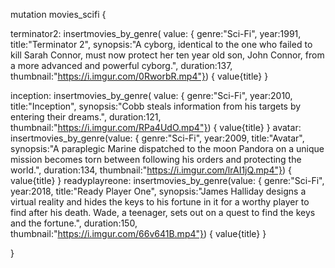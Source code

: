 mutation movies_scifi {

 terminator2: insertmovies_by_genre(
    value: { 
      genre:"Sci-Fi", 
      year:1991,
      title:"Terminator 2",
      synopsis:"A cyborg, identical to the one who failed to kill Sarah Connor, must now protect her ten year old son, John Connor, from a more advanced and powerful cyborg.",
      duration:137,
      thumbnail:"https://i.imgur.com/0RworbR.mp4"}) {
    value{title}
   }

 inception: insertmovies_by_genre(
    value: { 
      genre:"Sci-Fi", 
      year:2010,
      title:"Inception",
      synopsis:"Cobb steals information from his targets by entering their dreams.",
      duration:121,
      thumbnail:"https://i.imgur.com/RPa4UdO.mp4"}) {
    value{title}
   }
      avatar: insertmovies_by_genre(value: { 
      genre:"Sci-Fi", 
      year:2009,
      title:"Avatar",
      synopsis:"A paraplegic Marine dispatched to the moon Pandora on a unique mission becomes torn between following his orders and protecting the world.",
      duration:134,
      thumbnail:"https://i.imgur.com/lrAI1jQ.mp4"}) {
    value{title}
    }
   readyplayreone: insertmovies_by_genre(value: { 
      genre:"Sci-Fi", 
      year:2018,
      title:"Ready Player One",
      synopsis:"James Halliday designs a virtual reality and hides the keys to his fortune in it for a worthy player to find after his death. Wade, a teenager, sets out on a quest to find the keys and the fortune.",
      duration:150,
      thumbnail:"https://i.imgur.com/66v641B.mp4"}) {
    value{title}
    }

}
